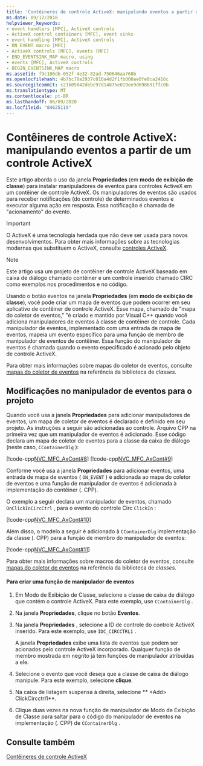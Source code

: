 ```yaml
---
title: 'Contêineres de controle ActiveX: manipulando eventos a partir de um controle ActiveX'
ms.date: 09/12/2018
helpviewer_keywords:
- event handlers [MFC], ActiveX controls
- ActiveX control containers [MFC], event sinks
- event handling [MFC], ActiveX controls
- ON_EVENT macro [MFC]
- ActiveX controls [MFC], events [MFC]
- END_EVENTSINK_MAP macro, using
- events [MFC], ActiveX controls
- BEGIN_EVENTSINK_MAP macro
ms.assetid: f9c106db-052f-4e32-82ad-750646aa760b
ms.openlocfilehash: 4b7bc78a2937c010a4d2f1fb000ae0fe8ca2416c
ms.sourcegitcommit: c21b05042debc97d14875e019ee9d698691ffc0b
ms.translationtype: MT
ms.contentlocale: pt-BR
ms.lasthandoff: 06/09/2020
ms.locfileid: "84625119"
---
```

# <a name="activex-control-containers-handling-events-from-an-activex-control"></a>Contêineres de controle ActiveX: manipulando eventos a partir de um controle ActiveX

Este artigo aborda o uso da janela **Propriedades** (em **modo de exibição de classe**) para instalar manipuladores de eventos para controles ActiveX em um contêiner de controle ActiveX. Os manipuladores de eventos são usados para receber notificações (do controle) de determinados eventos e executar alguma ação em resposta. Essa notificação é chamada de "acionamento" do evento.

>[!IMPORTANT]
> O ActiveX é uma tecnologia herdada que não deve ser usada para novos desenvolvimentos. Para obter mais informações sobre as tecnologias modernas que substituem o ActiveX, consulte [controles ActiveX](activex-controls.md).

> [!NOTE]
> Este artigo usa um projeto de contêiner de controle ActiveX baseado em caixa de diálogo chamado contêiner e um controle inserido chamado CIRC como exemplos nos procedimentos e no código.

Usando o botão eventos na janela **Propriedades** (em **modo de exibição de classe**), você pode criar um mapa de eventos que podem ocorrer em seu aplicativo de contêiner de controle ActiveX. Esse mapa, chamado de "mapa do coletor de eventos," "é criado e mantido por Visual C++ quando você adiciona manipuladores de eventos à classe de contêiner de controle. Cada manipulador de eventos, implementado com uma entrada de mapa de eventos, mapeia um evento específico para uma função de membro de manipulador de eventos de contêiner. Essa função do manipulador de eventos é chamada quando o evento especificado é acionado pelo objeto de controle ActiveX.

Para obter mais informações sobre mapas do coletor de eventos, consulte [mapas do coletor de eventos](reference/event-sink-maps.md) na referência da biblioteca de *classes*.

## <a name="event-handler-modifications-to-the-project"></a><a name="_core_event_handler_modifications_to_the_project"></a>Modificações no manipulador de eventos para o projeto

Quando você usa a janela **Propriedades** para adicionar manipuladores de eventos, um mapa de coletor de eventos é declarado e definido em seu projeto. As instruções a seguir são adicionadas ao controle. Arquivo CPP na primeira vez que um manipulador de eventos é adicionado. Esse código declara um mapa de coletor de eventos para a classe da caixa de diálogo (neste caso, `CContainerDlg` ):

[!code-cpp[NVC_MFC_AxCont#8](codesnippet/cpp/activex-control-containers-handling-events-from-an-activex-control_1.cpp)]
[!code-cpp[NVC_MFC_AxCont#9](codesnippet/cpp/activex-control-containers-handling-events-from-an-activex-control_2.cpp)]

Conforme você usa a janela **Propriedades** para adicionar eventos, uma entrada de mapa de eventos ( `ON_EVENT` ) é adicionada ao mapa do coletor de eventos e uma função de manipulador de eventos é adicionada à implementação do contêiner (. CPP).

O exemplo a seguir declara um manipulador de eventos, chamado `OnClickInCircCtrl` , para o evento do controle Circ `ClickIn` :

[!code-cpp[NVC_MFC_AxCont#10](codesnippet/cpp/activex-control-containers-handling-events-from-an-activex-control_3.cpp)]

Além disso, o modelo a seguir é adicionado à `CContainerDlg` implementação da classe (. CPP) para a função de membro do manipulador de eventos:

[!code-cpp[NVC_MFC_AxCont#11](codesnippet/cpp/activex-control-containers-handling-events-from-an-activex-control_4.cpp)]

Para obter mais informações sobre macros do coletor de eventos, consulte [mapas do coletor de eventos](reference/event-sink-maps.md) na referência da biblioteca de *classes*.

#### <a name="to-create-an-event-handler-function"></a>Para criar uma função de manipulador de eventos

1. Em Modo de Exibição de Classe, selecione a classe de caixa de diálogo que contém o controle ActiveX. Para este exemplo, use `CContainerDlg` .

1. Na janela **Propriedades**, clique no botão **Eventos**.

1. Na janela **Propriedades** , selecione a ID de controle do controle ActiveX inserido. Para este exemplo, use `IDC_CIRCCTRL1` .

   A janela **Propriedades** exibe uma lista de eventos que podem ser acionados pelo controle ActiveX incorporado. Qualquer função de membro mostrada em negrito já tem funções de manipulador atribuídas a ele.

1. Selecione o evento que você deseja que a classe de caixa de diálogo manipule. Para este exemplo, selecione **clique**.

1. Na caixa de listagem suspensa à direita, selecione ** \<Add> ClickCircctrl1**.

1. Clique duas vezes na nova função de manipulador de Modo de Exibição de Classe para saltar para o código do manipulador de eventos na implementação (. CPP) de `CContainerDlg` .

## <a name="see-also"></a>Consulte também

[Contêineres de controle ActiveX](activex-control-containers.md)

